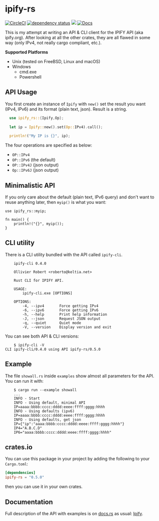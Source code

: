 # ipify-rs

[![CircleCI](https://circleci.com/gh/keltia/ipify-rs/tree/main.svg?style=shield)](https://circleci.com/gh/keltia/ipify-rs/tree/main)
[![dependency status](https://deps.rs/repo/github/keltia/ipify-rs/status.svg)](https://deps.rs/repo/github/keltia/ipify-rs)
[![](https://img.shields.io/crates/v/ipify-rs.svg)](https://crates.io/crates/ipify-rs)
[![Docs](https://docs.rs/ipify-rs/badge.svg)](https://docs.rs/ipify-rs)

This is my attempt at writing an API & CLI client for the IPIFY API (aka ipify.org).  After looking at all the other crates, they are all flawed in some way (only IPv4, not really cargo compliant, etc.).

**Supported Platforms**
* Unix (tested on FreeBSD, Linux and macOS)
* Windows
    * cmd.exe
    * Powershell

## API Usage

You first create an instance of `Ipify` with `new()` set the result you want (IPv4, IPv6) and its format (plain text, json).  Result is a string.

```rs
  use ipify_rs::{Ipify,Op};
  
  let ip = Ipify::new().set(Op::IPv4).call();
  
  println!("My IP is {}", ip);
```

The four operations are specified as below:

  - `OP::IPv4`
  - `OP::IPv6`   (the default)
  - `OP::IPv4J`  (json output)
  - `Op::IPv6J`  (json output)

## Minimalistic API

If you only care about the default (plain text, IPv6 query) and don't want to reuse anything later, then `myip()`  is what you want:

```
use ipify_rs::myip;

fn main() {
    println!("{}", myip());
}
```

## CLI utility

There is a CLI utility bundled with the API called `ipify-cli`. 
```
    ipify-cli 0.4.0
    
    Ollivier Robert <roberto@keltia.net>
    
    Rust CLI for IPIFY API.
    
    USAGE:
        ipify-cli.exe [OPTIONS]
    
    OPTIONS:
        -4, --ipv4       Force getting IPv4
        -6, --ipv6       Force getting IPv6
        -h, --help       Print help information
        -J, --json       Request JSON output
        -q, --quiet      Quiet mode
        -V, --version    Display version and exit
```

You can see both API & CLI versions:
```
    $ ipify-cli -V
CLI ipify-cli/0.4.0 using API ipify-rs/0.5.0

```

## Example

The file `showall.rs` inside `examples` show almost all parameters for the API. You can run it with:
```
    $ cargo run --example showall
    ...   
    INFO - Start
    INFO - Using default, minimal API
    IP=aaaa:bbbb:cccc:dddd:eeee:ffff:gggg:hhhh
    INFO - Using defaults (ipv6)
    IP=aaaa:bbbb:cccc:dddd:eeee:ffff:gggg:hhhh
    INFO - Using defaults, get json
    IP={"ip":"aaaa:bbbb:cccc:dddd:eeee:ffff:gggg:hhhh"}
    IP4="A.B.C.D"
    IP6="aaaa:bbbb:cccc:dddd:eeee:ffff:gggg:hhhh"
```

## crates.io

You can use this package in your project by adding the following
to your `Cargo.toml`:

``` toml
[dependencies]
ipify-rs = "0.5.0"
```
then you can use it in your own crates.

## Documentation

Full description of the API with examples is on [docs.rs] as usual: [Ipify].

[docs.rs]: https://docs.rs/
[Ipify]: https://docs.rs/ipify-rs
